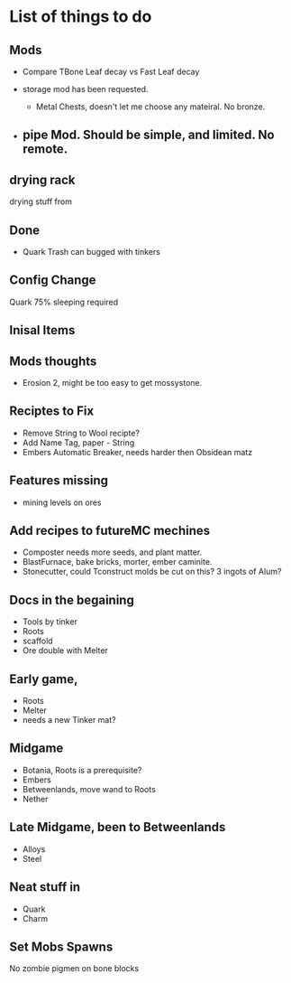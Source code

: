 # List of things to do

## Mods

- Compare TBone Leaf decay vs Fast Leaf decay
- storage mod has been requested.

  - Metal Chests, doesn't let me choose any mateiral. No bronze.

- ## pipe Mod. Should be simple, and limited. No remote.

## drying rack

drying stuff from

## Done

- Quark Trash can bugged with tinkers

## Config Change

Quark 75% sleeping required

## Inisal Items

## Mods thoughts

- Erosion 2, might be too easy to get mossystone.

## Reciptes to Fix

- Remove String to Wool recipte?
- Add Name Tag, paper - String
- Embers Automatic Breaker, needs harder then Obsidean matz

## Features missing

- mining levels on ores

## Add recipes to futureMC mechines

- Composter needs more seeds, and plant matter.
- BlastFurnace, bake bricks, morter, ember caminite.
- Stonecutter, could Tconstruct molds be cut on this? 3 ingots of Alum?

## Docs in the begaining

- Tools by tinker
- Roots
- scaffold
- Ore double with Melter

## Early game,

- Roots
- Melter
- needs a new Tinker mat?

## Midgame

- Botania, Roots is a prerequisite?
- Embers
- Betweenlands, move wand to Roots
- Nether

## Late Midgame, been to Betweenlands

- Alloys
- Steel

## Neat stuff in

- Quark
- Charm


## Set Mobs Spawns

No zombie pigmen on bone blocks